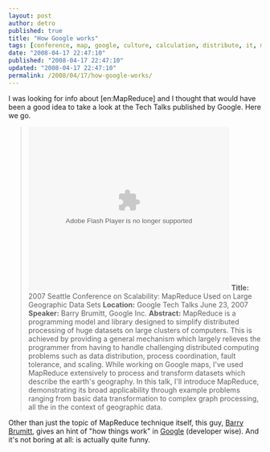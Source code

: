 ```yaml
---
layout: post
author: detro
published: true
title: "How Google works"
tags: [conference, map, google, culture, calculation, distribute, it, mapreduce, personal, job, tech, curiosity, english, talks, work, seattle, geographic]
date: "2008-04-17 22:47:10"
published: "2008-04-17 22:47:10"
updated: "2008-04-17 22:47:10"
permalink: /2008/04/17/how-google-works/
---
```


I was looking for info about [en:MapReduce] and I thought that would have been a good idea to take a look at the Tech Talks published by Google. Here we go.
<blockquote>
<embed style="width:400px; height:326px;" id="VideoPlayback" type="application/x-shockwave-flash" src="http://video.google.com/googleplayer.swf?docId=741403180270990805&hl=en" flashvars=""></embed>
<strong>Title:</strong> 2007 Seattle Conference on Scalability: MapReduce Used on Large Geographic Data Sets
<strong>Location:</strong> Google Tech Talks June 23, 2007
<strong>Speaker:</strong> Barry Brumitt, Google Inc.
<strong>Abstract:</strong> MapReduce is a programming model and library designed to simplify distributed processing of huge datasets on large clusters of computers. This is achieved by providing a general mechanism which largely relieves the programmer from having to handle challenging distributed computing problems such as data distribution, process coordination, fault tolerance, and scaling. While working on Google maps, I've used MapReduce extensively to process and transform datasets which describe the earth's geography. In this talk, I'll introduce MapReduce, demonstrating its broad applicability through example problems ranging from basic data transformation to complex graph processing, all the in the context of geographic data.
</blockquote>

Other than just the topic of MapReduce technique itself, this guy, <a href="http://www.informatik.uni-trier.de/~ley/db/indices/a-tree/b/Brumitt:Barry.html">Barry Brumitt</a>, gives an hint of "how things work" in <a href="http://www.google.com">Google</a> (developer wise). And it's not boring at all: is actually quite funny.
